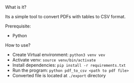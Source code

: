 What is it?

Its a simple tool to convert PDFs with tables to CSV format.

Prerequisite:
- Python

How to use?
- Create Virtual environment: `python3 venv vev`
- Activate venv: `source venv/bin/activate`
- Install dependencies: `pip install -r requirements.txt`
- Run the program: `python pdf_to_csv <path to pdf file>`
- Converted file is located at `./export` directory